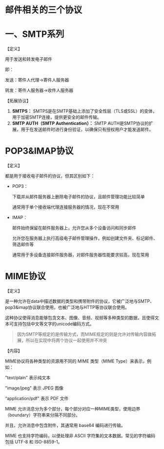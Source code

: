 # 邮件相关的三个协议

# 一、SMTP系列

【定义】

用于发送和转发电子邮件

即：

发送：寄件人代理→寄件人服务器

转发：寄件人服务器→收件人服务器

【拓展协议】

1. **SMTPS：** SMTPS是在SMTP基础上添加了安全性层（TLS或SSL）的变体，用于加密SMTP连接，提供更安全的邮件传输。
2. **SMTP AUTH（SMTP Authentication）：** SMTP AUTH是SMTP协议的扩展，用于在发送邮件时进行身份验证，以确保只有授权用户才能发送邮件。

# POP3&IMAP协议

【定义】

都是用于接收电子邮件的协议，但其区别如下：

- POP3：
    
    下载并从邮件服务器上删除电子邮件的协议，且邮件管理功能比较简单
    
    通常用于单个接收端代理连接服务器的情况，现在不常用
    
- IMAP：
    
    邮件始终保留在邮件服务器上，允许您从多个设备访问和同步邮件
    
    允许您在服务器上执行高级电子邮件管理操作，例如创建文件夹、标记邮件、筛选邮件等
    
    通常用于多设备连接邮件服务器，对邮件服务器性能要求较高，现在常用
    

# MIME协议

【定义】

是一种允许在data中描述数据的类型和携带附件的协议，它被广泛地与SMTP、pop3&imap协议联合使用，也被广泛地与HTTP等协议联合使用。

这种协议使得消息能够包含文本、图像、音频、视频等多种类型的数据，且使得文本可支持包括中文等文字的unicode编码方式。

> 因为SMTP等规定的是传输方式，而MIME规定的则是允许对传输内容做拓展，所以在实现中将两个协议一起使用并不冲突
> 

【内容】

MIME协议将各种类型的资源用不同的 MIME 类型（MIME Type）来表示，例如：

"text/plain" 表示纯文本

"image/jpeg" 表示 JPEG 图像

“application/pdf" 表示 PDF 文件

MIME 允许消息分为多个部分，每个部分对应一种MIME类型，使用边界（boundary）字符串来分隔不同部分。

并且，允许消息中包含附件，其通常用 base64 编码进行传输。

MIME 也支持字符编码，以便处理非 ASCII 字符集的文本数据。常见的字符编码包括 UTF-8 和 ISO-8859-1。